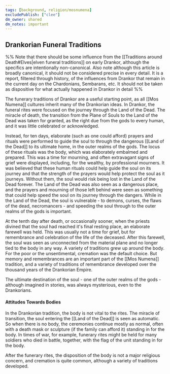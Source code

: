 ```yaml
---
tags: [background, religion/mosnumena]
excludePublish: ["clee"]
dm_owner: shared
dm_notes: important
---
```

## Drankorian Funeral Traditions

%% Note that there should be some influence from the [[Traditions around Death#Elves|elven funeral traditions]] on early Drankor, although the specifics are intentionally non-canonical. Also note although this article is broadly canonical, it should not be considered precise in every detail. It is a report, filtered through history, of the influences from Drankor that remain in the current day on the Chardonians, Sembarans, etc. It should not be taken as dispositive for what actually happened in Drankor in detail %%

The funerary traditions of Drankor are a useful starting point, as all [[Mos Numena]] cultures inherit many of the Drankorian ideas. In Drankor, the funeral rites were focused on the journey through the Land of the Dead. The miracle of death, the transition from the Plane of Souls to the Land of the Dead was taken for granted, as the right due from the gods to every human, and it was little celebrated or acknowledged. 

Instead, for ten days, elaborate (such as one could afford) prayers and rituals were performed to guide the soul to through the dangerous [[Land of the Dead]] to its ultimate home, in the outer realms of the gods. The locus of these rituals was the body, which was elaborately embalmed and prepared. This was a time for mourning, and often extravagant signs of grief were displayed, including, for the wealthy, by professional mourners. It was believed that these human rituals could help guide the soul on its journey and that the strength of the prayers would help protect the soul as it journeys. Without them, the soul would risk being lost in the Land of the Dead forever. The Land of the Dead was also seen as a dangerous place, and the prayers and mourning of those left behind were seen as something that could help speed the soul on its journey through the dangers. While in the Land of the Dead, the soul is vulnerable - to demons, curses, the flaws of the dead, necromancers - and speeding the soul through to the outer realms of the gods is important.

At the tenth day after death, or occasionally sooner, when the priests divined that the soul had reached it's final resting place, an elaborate farewell was held. This was usually not a time for grief, but for remembrance and celebration of the life of the deceased. After this farewell, the soul was seen as unconnected from the material plane and no longer tied to the body in any way. A variety of traditions grew up around the body. For the poor or the unsentimental, cremation was the default choice. But memory and remembrances are an important part of the [[Mos Numena]] tradition, and a variety of traditions of remembrance developed over the thousand years of the Drankorian Empire.

The ultimate destination of the soul - one of the outer realms of the gods - although imagined in stories, was always mysterious, even to the Drankorians.
#### Attitudes Towards Bodies
In the Drankorian tradition, the body is not vital to the rites. The miracle of transition, the soul entering the [[Land of the Dead]] is seen as automatic. So when there is no body, the ceremonies continue mostly as normal, often with a death mask or sculpture (if the family can afford it) standing in for the body. In times of war, for example, funerary rites might be held for many soldiers who died in battle, together, with the flag of the unit standing in for the body.

After the funerary rites, the disposition of the body is not a major religious concern, and cremation is quite common, although a variety of traditions developed.
